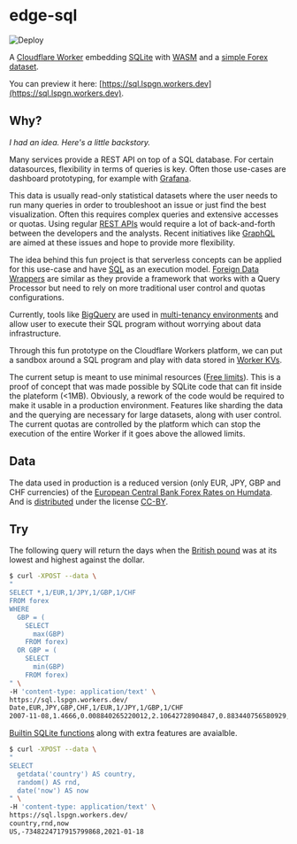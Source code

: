 # edge-sql

![Deploy](https://github.com/lspgn/edge-sql/workflows/Deploy/badge.svg)

A [Cloudflare Worker](https://workers.cloudflare.com/) embedding [SQLite](https://sqlite.org/)
with [WASM](https://webassembly.org/) and a [simple Forex dataset](#data).

You can preview it here: [https://sql.lspgn.workers.dev](https://sql.lspgn.workers.dev).

## Why?

_I had an idea. Here's a little backstory._

Many services provide a REST API on top of a SQL database.
For certain datasources, flexibility in terms of queries is key.
Often those use-cases are dashboard prototyping, for example
with [Grafana](https://en.wikipedia.org/wiki/Grafana).

This data is usually read-only statistical datasets where the user
needs to run many queries in order to troubleshoot an issue
or just find the best visualization.
Often this requires complex queries and extensive accesses or quotas.
Using regular [REST APIs](https://en.wikipedia.org/wiki/Representational_state_transfer)
would require a lot of back-and-forth between the developers and the analysts.
Recent initiatives like [GraphQL](https://en.wikipedia.org/wiki/GraphQL)
are aimed at these issues and hope to provide more flexibility.

The idea behind this fun project is that serverless concepts can be applied for this use-case
and have [SQL](https://en.wikipedia.org/wiki/SQL) as an execution model.
[Foreign Data Wrappers](https://wiki.postgresql.org/wiki/Foreign_data_wrappers) are
similar as they provide a framework that works with a Query Processor but 
need to rely on more traditional user control and quotas configurations.

Currently, tools like [BigQuery](https://en.wikipedia.org/wiki/BigQuery)
are used in [multi-tenancy environments](https://en.wikipedia.org/wiki/Multitenancy)
and allow user to execute their SQL program without worrying about data infrastructure.

Through this fun prototype on the Cloudflare Workers platform,
we can put a sandbox around a SQL program and play with data
stored in [Worker KVs](https://developers.cloudflare.com/workers/runtime-apis/kv).

The current setup is meant to use minimal resources ([Free limits](https://developers.cloudflare.com/workers/platform/limits)).
This is a proof of concept that was made possible by SQLite code that can fit inside the plateform (<1MB).
Obviously, a rework of the code would be required to make it usable in a production
environment. Features like sharding the data and the querying
are necessary for large datasets, along with user control. The current quotas are controlled by the platform
which can stop the execution of the entire Worker if it goes above the allowed limits.

## Data

The data used in production is a reduced version (only EUR, JPY, GBP and CHF currencies) of the
[European Central Bank Forex Rates on Humdata](https://data.humdata.org/dataset/ecb-fx-rates).
And is [distributed](https://data.humdata.org/about/license) under the license
[CC-BY](https://creativecommons.org/licenses/by/4.0/legalcode).

## Try

The following query will return the days when the [British pound](https://en.wikipedia.org/wiki/Pound_sterling)
was at its lowest and highest against the dollar.

```bash
$ curl -XPOST --data \
"
SELECT *,1/EUR,1/JPY,1/GBP,1/CHF
FROM forex
WHERE
  GBP = (
    SELECT
      max(GBP)
    FROM forex)
  OR GBP = (
    SELECT
      min(GBP)
    FROM forex)
" \
-H 'content-type: application/text' \
https://sql.lspgn.workers.dev/
Date,EUR,JPY,GBP,CHF,1/EUR,1/JPY,1/GBP,1/CHF
2007-11-08,1.4666,0.008840265220012,2.10642728904847,0.883440756580929,0.681849174962498,113.118778126279,0.47473748806764,1.13193781535524
```

[Builtin SQLite functions](https://sqlite.org/lang_corefunc.html)
along with extra features are avaialble.

```bash
$ curl -XPOST --data \
"
SELECT
  getdata('country') AS country,
  random() AS rnd,
  date('now') AS now
" \
-H 'content-type: application/text' \
https://sql.lspgn.workers.dev/
country,rnd,now
US,-7348224717915799868,2021-01-18
```
